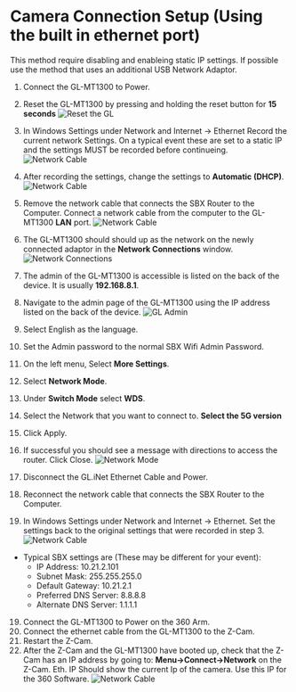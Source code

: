 # Camera Connection Setup (Using the built in ethernet port)
This method require disabling and enableing static IP settings. If possible use the method that uses an additional USB Network Adaptor.
1. Connect the GL-MT1300 to Power.

2. Reset the GL-MT1300 by pressing and holding the reset button for **15 seconds** 
![Reset the GL](documentation/resetButton.jpg)

3. In Windows Settings under Network and Internet -> Ethernet Record the current network Settings. On a typical event these are set to a static IP and the settings MUST be recorded before continueing.  ![Network Cable](documentation/staticIpSettings.png)

4. After recording the settings, change the settings to **Automatic (DHCP)**.  ![Network Cable](documentation/staticIpToggle.png)

5. Remove the network cable that connects the SBX Router to the Computer. Connect a network cable from the computer to the GL-MT1300 **LAN** port.  ![Network Cable](documentation/networkCable.jpg)

6. The GL-MT1300 should should up as the network on the newly connected adaptor in the **Network Connections** window.  ![Network Connections](documentation/networkSettings.png)

7. The admin of the GL-MT1300 is accessible is listed on the back of the device. It is usually **192.168.8.1**.

8. Navigate to the admin page of the GL-MT1300 using the IP address listed on the back of the device.  ![GL Admin](documentation/admin1.png)
9. Select English as the language.
10. Set the Admin password to the normal SBX Wifi Admin Password. 
11. On the left menu, Select **More Settings**.
12. Select **Network Mode**.
13. Under **Switch Mode** select **WDS**. 
14. Select the Network that you want to connect to. **Select the 5G version** 
15. Click Apply. 
16. If successful you should see a message with directions to access the router. Click Close. ![Network Mode](documentation/admin2.png)
17. Disconnect the GL.iNet Ethernet Cable and Power.
18. Reconnect the network cable that connects the SBX Router to the Computer.
17. In Windows Settings under Network and Internet -> Ethernet. Set the settings back to the original settings that were recorded in step 3. ![Network Cable](documentation/staticIpSettings.png)
  * Typical SBX settings are (These may be different for your event):
    * IP Address: 10.21.2.101
    * Subnet Mask: 255.255.255.0
    * Default Gateway: 10.21.2.1
    * Preferred DNS Server: 8.8.8.8
    * Alternate DNS Server: 1.1.1.1 
19. Connect the GL-MT1300 to Power on the 360 Arm. 
20. Connect the ethernet cable from the GL-MT1300 to the Z-Cam.
21. Restart the Z-Cam.
22. After the Z-Cam and the GL-MT1300 have booted up, check that the Z-Cam has an IP address by going to: **Menu->Connect->Network** on the Z-Cam. Eth. IP Should show the current Ip of the camera. Use this IP for the 360 Software.   ![Network Cable](documentation/zcamEth.jpg)
